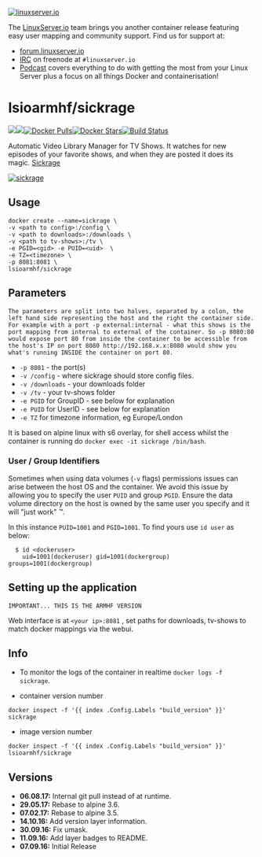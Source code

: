 [linuxserverurl]: https://linuxserver.io
[forumurl]: https://forum.linuxserver.io
[ircurl]: https://www.linuxserver.io/irc/
[podcasturl]: https://www.linuxserver.io/podcast/
[appurl]: https://sickrage.github.io/
[hub]: https://hub.docker.com/r/lsioarmhf/sickrage/

[![linuxserver.io](https://raw.githubusercontent.com/linuxserver/docker-templates/master/linuxserver.io/img/linuxserver_medium.png)][linuxserverurl]

The [LinuxServer.io][linuxserverurl] team brings you another container release featuring easy user mapping and community support. Find us for support at:
* [forum.linuxserver.io][forumurl]
* [IRC][ircurl] on freenode at `#linuxserver.io`
* [Podcast][podcasturl] covers everything to do with getting the most from your Linux Server plus a focus on all things Docker and containerisation!

# lsioarmhf/sickrage
[![](https://images.microbadger.com/badges/version/lsioarmhf/sickrage.svg)](https://microbadger.com/images/lsioarmhf/sickrage "Get your own version badge on microbadger.com")[![](https://images.microbadger.com/badges/image/lsioarmhf/sickrage.svg)](https://microbadger.com/images/lsioarmhf/sickrage "Get your own image badge on microbadger.com")[![Docker Pulls](https://img.shields.io/docker/pulls/lsioarmhf/sickrage.svg)][hub][![Docker Stars](https://img.shields.io/docker/stars/lsioarmhf/sickrage.svg)][hub][![Build Status](https://ci.linuxserver.io/buildStatus/icon?job=Docker-Builders/armhf/armhf-sickrage)](https://ci.linuxserver.io/job/Docker-Builders/job/armhf/job/armhf-sickrage/)

Automatic Video Library Manager for TV Shows. It watches for new episodes of your favorite shows, and when they are posted it does its magic. [Sickrage](https://sickrage.github.io/)

[![sickrage](https://raw.githubusercontent.com/linuxserver/docker-templates/master/linuxserver.io/img/sickrage-banner.png)][appurl]


## Usage

```
docker create --name=sickrage \
-v <path to config>:/config \
-v <path to downloads>:/downloads \
-v <path to tv-shows>:/tv \
-e PGID=<gid> -e PUID=<uid>  \
-e TZ=<timezone> \
-p 8081:8081 \
lsioarmhf/sickrage
```

## Parameters

`The parameters are split into two halves, separated by a colon, the left hand side representing the host and the right the container side. 
For example with a port -p external:internal - what this shows is the port mapping from internal to external of the container.
So -p 8080:80 would expose port 80 from inside the container to be accessible from the host's IP on port 8080
http://192.168.x.x:8080 would show you what's running INSIDE the container on port 80.`


* `-p 8081` - the port(s)
* `-v /config` - where sickrage should store config files.
* `-v /downloads` - your downloads folder
* `-v /tv` - your tv-shows folder
* `-e PGID` for GroupID - see below for explanation
* `-e PUID` for UserID - see below for explanation
* `-e TZ` for timezone information, eg Europe/London

It is based on alpine linux with s6 overlay, for shell access whilst the container is running do `docker exec -it sickrage /bin/bash`.

### User / Group Identifiers

Sometimes when using data volumes (`-v` flags) permissions issues can arise between the host OS and the container. We avoid this issue by allowing you to specify the user `PUID` and group `PGID`. Ensure the data volume directory on the host is owned by the same user you specify and it will "just work" &#8482;.

In this instance `PUID=1001` and `PGID=1001`. To find yours use `id user` as below:

```
  $ id <dockeruser>
    uid=1001(dockeruser) gid=1001(dockergroup) groups=1001(dockergroup)
```

## Setting up the application 
`IMPORTANT... THIS IS THE ARMHF VERSION`

Web interface is at `<your ip>:8081` , set paths for downloads, tv-shows to match docker mappings via the webui.


## Info

* To monitor the logs of the container in realtime `docker logs -f sickrage`.

* container version number 

`docker inspect -f '{{ index .Config.Labels "build_version" }}' sickrage`

* image version number

`docker inspect -f '{{ index .Config.Labels "build_version" }}' lsioarmhf/sickrage`

## Versions

+ **06.08.17:** Internal git pull instead of at runtime.
+ **29.05.17:** Rebase to alpine 3.6.
+ **07.02.17:** Rebase to alpine 3.5.
+ **14.10.16:** Add version layer information.
+ **30.09.16:** Fix umask.
+ **11.09.16:** Add layer badges to README.
+ **07.09.16:** Initial Release
